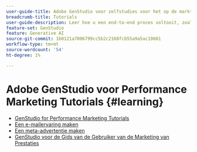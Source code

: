 ```yaml
---
user-guide-title: Adobe GenStudio voor zelfstudies voor het op de markt brengen van prestaties
breadcrumb-title: Tutorials
user-guide-description: Leer hoe u een end-to-end proces voltooit, zoals het creëren van een e-mailervaring, door GenStudio for Performance Marketing-zelfstudies te volgen.
feature-set: GenStudio
feature: Generative AI
source-git-commit: 1b0121a7006799cc5b2c2168fcb55a9a5ac10601
workflow-type: tm+mt
source-wordcount: '54'
ht-degree: 1%

---
```



# Adobe GenStudio voor Performance Marketing Tutorials {#learning}

+ [GenStudio for Performance Marketing Tutorials](tutorials.md)
+ [Een e-mailervaring maken](create-email-experience.md)
+ [Een meta-advertentie maken](create-meta-ad.md)
+ [ GenStudio voor de Gids van de Gebruiker van de Marketing van Prestaties ](https://experienceleague.adobe.com/docs/genstudio/user-guide/home.html)
